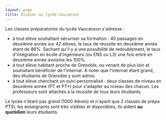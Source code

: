 ```yaml
---
layout: page
title: Étudier au lycée Vaucanson
---
```


Les classes préparatoires du lycée Vaucanson s'adresse&nbsp;:

- à tout élève souhaitant sécuriser sa formation&nbsp;: 40&nbsp;passages en deuxième année sur&nbsp;42 élèves, le taux de réussite en deuxième année étant de&nbsp;86%. Sachant qu'il y a une possibilité de redoublement, le taux d'intégration en école d'ingénieurs (ou ENS ou L3) une fois entré en deuxième année avoisine les&nbsp;100%.
- à tout élève habitant proche de Grenoble, ou venant de plus loin et souhaitant bénéficier de l'internat. À noter que l'internat étant grand, des étudiants de Grenoble y sont admis.
- à tout élève cherchant un suivi personnalisé&nbsp;: deux classes de niveau en deuxième année (PT et PT*) pour s'adapter au niveau des chacun. Les professeurs sont attachés à la réussite de tous leurs étudiants.

Le lycée n'étant pas grand (1000 élèves) et n'ayant que 2 classes de prépa PTSI, les enseignants sont très visibles et disponibles, ils aident **au quotidien** leurs étudiants.

